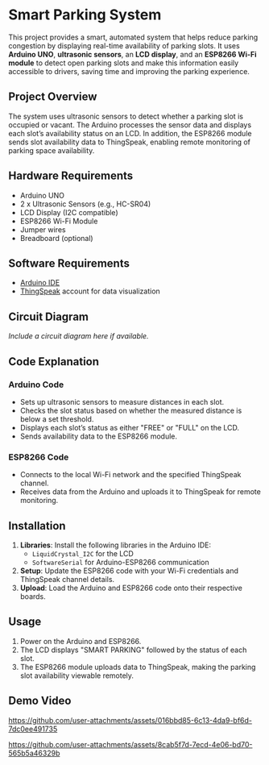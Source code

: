 # Smart Parking System

This project provides a smart, automated system that helps reduce parking congestion by displaying real-time availability of parking slots. It uses **Arduino UNO**, **ultrasonic sensors**, an **LCD display**, and an **ESP8266 Wi-Fi module** to detect open parking slots and make this information easily accessible to drivers, saving time and improving the parking experience.

## Project Overview
The system uses ultrasonic sensors to detect whether a parking slot is occupied or vacant. The Arduino processes the sensor data and displays each slot’s availability status on an LCD. In addition, the ESP8266 module sends slot availability data to ThingSpeak, enabling remote monitoring of parking space availability.

## Hardware Requirements
- Arduino UNO
- 2 x Ultrasonic Sensors (e.g., HC-SR04)
- LCD Display (I2C compatible)
- ESP8266 Wi-Fi Module
- Jumper wires
- Breadboard (optional)

## Software Requirements
- [Arduino IDE](https://www.arduino.cc/en/software)
- [ThingSpeak](https://thingspeak.com/) account for data visualization

## Circuit Diagram
*Include a circuit diagram here if available.*

## Code Explanation

### Arduino Code
- Sets up ultrasonic sensors to measure distances in each slot.
- Checks the slot status based on whether the measured distance is below a set threshold.
- Displays each slot’s status as either "FREE" or "FULL" on the LCD.
- Sends availability data to the ESP8266 module.

### ESP8266 Code
- Connects to the local Wi-Fi network and the specified ThingSpeak channel.
- Receives data from the Arduino and uploads it to ThingSpeak for remote monitoring.

## Installation
1. **Libraries**: Install the following libraries in the Arduino IDE:
   - `LiquidCrystal_I2C` for the LCD
   - `SoftwareSerial` for Arduino-ESP8266 communication
2. **Setup**: Update the ESP8266 code with your Wi-Fi credentials and ThingSpeak channel details.
3. **Upload**: Load the Arduino and ESP8266 code onto their respective boards.

## Usage
1. Power on the Arduino and ESP8266.
2. The LCD displays "SMART PARKING" followed by the status of each slot.
3. The ESP8266 module uploads data to ThingSpeak, making the parking slot availability viewable remotely.

## Demo Video


https://github.com/user-attachments/assets/016bbd85-6c13-4da9-bf6d-7dc0ee491735



https://github.com/user-attachments/assets/8cab5f7d-7ecd-4e06-bd70-565b5a46329b


